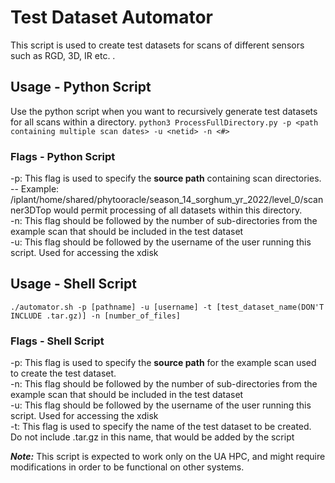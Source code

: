 # Test Dataset Automator
This script is used to create test datasets for scans of different sensors such as RGD, 3D, IR etc. . 

## Usage - Python Script
Use the python script when you want to recursively generate test datasets for all scans within a directory.
```python3 ProcessFullDirectory.py -p <path containing multiple scan dates> -u <netid> -n <#>```

### Flags - Python Script
-p: This flag is used to specify the **source path** containing scan directories.<br />
-- Example: /iplant/home/shared/phytooracle/season_14_sorghum_yr_2022/level_0/scanner3DTop would permit processing of all datasets within this directory.<br />
-n: This flag should be followed by the number of sub-directories from the example scan that should be included in the test dataset <br />
-u: This flag should be followed by the username of the user running this script. Used for accessing the xdisk  <br />

## Usage - Shell Script
```./automator.sh -p [pathname] -u [username] -t [test_dataset_name(DON'T INCLUDE .tar.gz)] -n [number_of_files]```

### Flags - Shell Script
-p: This flag is used to specify the **source path** for the example scan used to create the test dataset.<br />
-n: This flag should be followed by the number of sub-directories from the example scan that should be included in the test dataset <br />
-u: This flag should be followed by the username of the user running this script. Used for accessing the xdisk  <br />
-t: This flag is used to specify the name of the test dataset to be created. Do not include .tar.gz in this name, that would be added by the script <br />

***Note:*** This script is expected to work only on the UA HPC, and might require modifications in order to be functional on other systems. 
